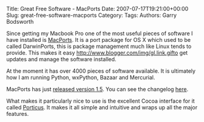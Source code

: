 Title: Great Free Software - MacPorts
Date: 2007-07-17T19:21:00+00:00
Slug: great-free-software-macports
Category: 
Tags: 
Authors: Garry Bodsworth

Since getting my Macbook Pro one of the most useful pieces of software I have installed is <a href="http://www.macports.org/">MacPorts</a>.  It is a port package for OS X which used to be called DarwinPorts, this is package management much like Linux tends to provide.  This makes it easy http://www.blogger.com/img/gl.link.gifto get updates and manage the software installed.

At the moment it has over 4000 pieces of software available.  It is ultimately how I am running Python, wxPython, Bazaar and Mercurial.

MacPorts has just <a href="http://www.macports.org/?p=60">released version 1.5</a>.  You can see the changelog <a href="http://trac.macosforge.org/projects/macports/browser/tags/release_1_5_0/base/ChangeLog">here</a>.

What makes it particularly nice to use is the excellent Cocoa interface for it called <a href="http://porticus.alittledrop.com/">Porticus</a>.  It makes it all simple and intuitive and wraps up all the major features.
